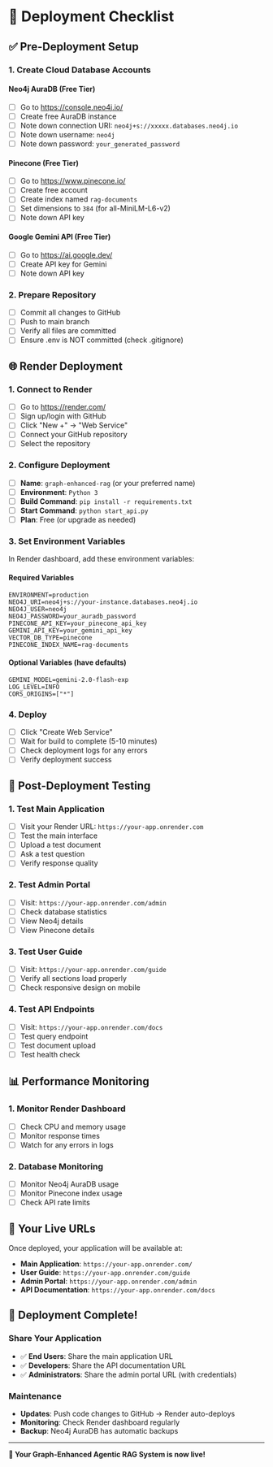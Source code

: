 # 🚀 Deployment Checklist

## ✅ Pre-Deployment Setup

### 1. Create Cloud Database Accounts

#### Neo4j AuraDB (Free Tier)
- [ ] Go to https://console.neo4j.io/
- [ ] Create free AuraDB instance
- [ ] Note down connection URI: `neo4j+s://xxxxx.databases.neo4j.io`
- [ ] Note down username: `neo4j`
- [ ] Note down password: `your_generated_password`

#### Pinecone (Free Tier)
- [ ] Go to https://www.pinecone.io/
- [ ] Create free account
- [ ] Create index named `rag-documents`
- [ ] Set dimensions to `384` (for all-MiniLM-L6-v2)
- [ ] Note down API key

#### Google Gemini API (Free Tier)
- [ ] Go to https://ai.google.dev/
- [ ] Create API key for Gemini
- [ ] Note down API key

### 2. Prepare Repository
- [ ] Commit all changes to GitHub
- [ ] Push to main branch
- [ ] Verify all files are committed
- [ ] Ensure .env is NOT committed (check .gitignore)

## 🌐 Render Deployment

### 1. Connect to Render
- [ ] Go to https://render.com/
- [ ] Sign up/login with GitHub
- [ ] Click "New +" → "Web Service"
- [ ] Connect your GitHub repository
- [ ] Select the repository

### 2. Configure Deployment
- [ ] **Name**: `graph-enhanced-rag` (or your preferred name)
- [ ] **Environment**: `Python 3`
- [ ] **Build Command**: `pip install -r requirements.txt`
- [ ] **Start Command**: `python start_api.py`
- [ ] **Plan**: Free (or upgrade as needed)

### 3. Set Environment Variables
In Render dashboard, add these environment variables:

#### Required Variables
```env
ENVIRONMENT=production
NEO4J_URI=neo4j+s://your-instance.databases.neo4j.io
NEO4J_USER=neo4j
NEO4J_PASSWORD=your_auradb_password
PINECONE_API_KEY=your_pinecone_api_key
GEMINI_API_KEY=your_gemini_api_key
VECTOR_DB_TYPE=pinecone
PINECONE_INDEX_NAME=rag-documents
```

#### Optional Variables (have defaults)
```env
GEMINI_MODEL=gemini-2.0-flash-exp
LOG_LEVEL=INFO
CORS_ORIGINS=["*"]
```

### 4. Deploy
- [ ] Click "Create Web Service"
- [ ] Wait for build to complete (5-10 minutes)
- [ ] Check deployment logs for any errors
- [ ] Verify deployment success

## 🧪 Post-Deployment Testing

### 1. Test Main Application
- [ ] Visit your Render URL: `https://your-app.onrender.com`
- [ ] Test the main interface
- [ ] Upload a test document
- [ ] Ask a test question
- [ ] Verify response quality

### 2. Test Admin Portal
- [ ] Visit: `https://your-app.onrender.com/admin`
- [ ] Check database statistics
- [ ] View Neo4j details
- [ ] View Pinecone details

### 3. Test User Guide
- [ ] Visit: `https://your-app.onrender.com/guide`
- [ ] Verify all sections load properly
- [ ] Check responsive design on mobile

### 4. Test API Endpoints
- [ ] Visit: `https://your-app.onrender.com/docs`
- [ ] Test query endpoint
- [ ] Test document upload
- [ ] Test health check

## 📊 Performance Monitoring

### 1. Monitor Render Dashboard
- [ ] Check CPU and memory usage
- [ ] Monitor response times
- [ ] Watch for any errors in logs

### 2. Database Monitoring
- [ ] Monitor Neo4j AuraDB usage
- [ ] Monitor Pinecone index usage
- [ ] Check API rate limits

## 🎯 Your Live URLs

Once deployed, your application will be available at:
- **Main Application**: `https://your-app.onrender.com/`
- **User Guide**: `https://your-app.onrender.com/guide`
- **Admin Portal**: `https://your-app.onrender.com/admin`
- **API Documentation**: `https://your-app.onrender.com/docs`

## 🎉 Deployment Complete!

### Share Your Application
- ✅ **End Users**: Share the main application URL
- ✅ **Developers**: Share the API documentation URL
- ✅ **Administrators**: Share the admin portal URL (with credentials)

### Maintenance
- **Updates**: Push code changes to GitHub → Render auto-deploys
- **Monitoring**: Check Render dashboard regularly
- **Backup**: Neo4j AuraDB has automatic backups

---

**🚀 Your Graph-Enhanced Agentic RAG System is now live!**